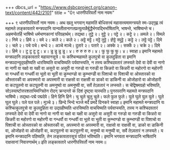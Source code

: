 +++
dbcs_url = "https://www.dsbcproject.org/canon-text/content/442/2101"
title = "0९ धारणीपरिवर्तो नाम नवमः"

+++
९ धारणीपरिवर्तो नाम नवमः।
अथ खलु भगवान् महामतिं बोधिसत्त्वं महासत्त्वमामन्त्रयते स्म-उद्गृह्ण त्वं महामते लङ्कावतारे मन्त्रपदानि यान्यतीतानागतप्रत्युत्पन्नैर्बुद्धैर्भगवद्भिर्भाषितानि, भाषन्ते, भाषिष्यन्ते च। अहमप्येतर्हि भाषिष्ये धर्मभाणकानां परिग्रहार्थम्। तद्यथा। तुट्टे २। वुट्टे २। पट्टे २। कट्टे २। अमले २। विमले  २। निमे २। हिमे २। वमे २। कले २। कले २। अट्टे मट्टे। वट्टे तुट्टे। ज्ञेट्टे स्पुट्टे। कट्टे २। लट्टे पट्टे। दिमे २। चले २। पचे पचे। बन्धे २। अञ्चे मञ्चे। दुतारे २। पतारे २। अक्के २। सर्क्के २। चक्रे २। दिमे २। हिमे २। टु टु टु टु। ४। डु डु डु डु। ४। रु रु रु रु। ४। फु फु फु फु। ४। स्वाहा॥
इमानि महामते मन्त्रपदानि लङ्कावतारे महायानसूत्रे। यः कश्चिन्महामते कुलपुत्रो वा कुलदुहिता वा इमानि मन्त्रपदान्युद्ग्रहीष्यति धारयिष्यति वाचयिष्यति पर्यवाप्स्यति, न तस्य कश्चिदवतारं लप्स्यते देवो वा देवी वा नागो वा नागी वा यक्षो वा यक्षी वा असुरो वा असुरी वा गरुडो वा गरुडी वा किन्नरो वा किन्नरी वा महोरगो वा महोरगी वा गन्धर्वो वा गन्धर्वी वा भूतो वा भूती वा कुम्भाण्डो वा कुम्भाण्डी वा पिशाचो वा पिशाची वा ओस्तारको वा औस्तारकी वा अपस्मारो वा अपस्मारी वा राक्षसो वा राक्षसी वा डाको वा डाकिनी वा ओजोहारो वा ओजोहारी वा कटपूतनो वा कटपूतनी वा अमनुष्यो वा अमनुष्यी  वा, सर्वे तेऽवतारं न लप्स्यते। स चेद्विषमग्रहो भविष्यति, सोऽस्याष्टोत्तरशताभिमन्त्रितेन रोदन् क्रन्दन्तो कं दिशं दृष्ट्वा यास्यति॥
पुनरपराणि महामते मन्त्रपदानि भाषिष्ये। तद्यथा-पद्मे पद्मदेवे। हिने हिनि हिने। चु चुले चुलु चुले। फले फुल फुले। युले घुले युल युले। घुले घुल घुले। पले पल पले। मुञ्चे ३। छिन्दे भिन्दे भञ्जे मर्दे प्रमर्दे दिनकरे स्वाहा॥
इमानि महामते मन्त्रपदानि यः कश्चित्कुलपुत्रो वा कुलदुहिता वा उद्ग्रहीष्यति धारयिष्यति वाचयिष्यति पर्यवाप्स्यति, तस्य न कश्चिदवतारं लप्स्यते देवो वा देवी वा नागो वा नागी वा यक्षो वा यक्षी वा असुरो वा असुरी वा गरुडो वा गरुडी वा किन्नरो वा किन्नरी वा महोरगो वा महोरगी वा गन्धर्वो वा गन्धर्वी वा  भूतो वा भूती वा कुम्भाण्डो वा कुम्भाण्डी वा पिशाचो वा पिशाची वा ओस्तारको वा ओस्तारकी वा, अपस्मारो वा अपस्मारी वा, राक्षसो वा राक्षसी वा, डाको वा डाकिनी वा, ओजोहरो वा ओजोहरी वा, कटपूतनो वा कटपूतनी वा, मनुष्यो वा मनुष्यी वा, सर्वे तेऽवतारं न लप्स्यते। य इमानि मन्त्रपदानि पठिष्यति, तेन लङ्कावतारसूत्रं  पठितं भविष्यति। इमानि भगवता मन्त्रपदानि भाषितानि राक्षसानां निवारणार्थम्॥
इति लङ्कावतारे धारणीपरिवर्तो नाम नवमः॥
